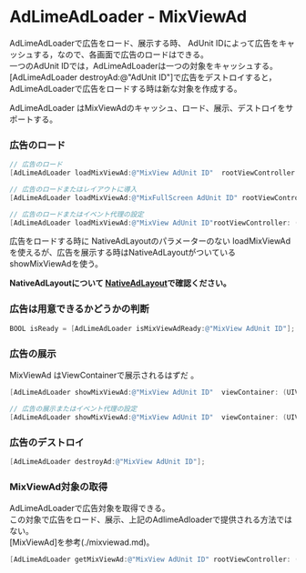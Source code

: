 # AdLimeAdLoader - MixViewAd
AdLimeAdLoaderで広告をロード、展示する時、 AdUnit IDによって広告をキャッシュする，なので、各画面で広告のロードはできる。<br>
一つのAdUnit IDでは，AdLimeAdLoaderは一つの対象をキャッシュする。<br>
[AdLimeAdLoader destroyAd:@"AdUnit ID"]で広告をデストロイすると，AdLimeAdLoaderで広告をロードする時は新な対象を作成する。

AdLimeAdLoader はMixViewAdのキャッシュ、ロード、展示、デストロイをサポートする。

### 広告のロード
```objectivec
// 広告のロード
[AdLimeAdLoader loadMixViewAd:@"MixView AdUnit ID"  rootViewController: (UIViewController *)viewController];
```

```objectivec
// 広告のロードまたはレイアウトに導入
[AdLimeAdLoader loadMixViewAd:@"MixFullScreen AdUnit ID" rootViewController: (UIViewController *)viewController withLayout:(AdLimeNativeAdLayout *)layout];
```

```objectivec
// 広告のロードまたはイベント代理の設定
[AdLimeAdLoader loadMixViewAd:@"MixView AdUnit ID"rootViewController: (UIViewController *)viewController withLayout:(AdLimeNativeAdLayout *)layout andDelegate:(<id<AdLimeMixViewAdDelegate>)delegate];
```

広告をロードする時に NativeAdLayoutのパラメーターのない loadMixViewAdを使えるが、広告を展示する時はNativeAdLayoutがついているshowMixViewAdを使う。

**NativeAdLayoutについて [NativeAdLayout](https://www.adlime.net/docs/zh/integration/ios/native.html#%E5%BA%83%E5%91%8A%E3%83%AC%E3%82%A4%E3%82%A2%E3%82%A6%E3%83%88%E3%81%AE%E4%BD%9C%E6%88%90)で確認ください。**


### 広告は用意できるかどうかの判断
```objectivec
BOOL isReady = [AdLimeAdLoader isMixViewAdReady:@"MixView AdUnit ID"];
```

### 広告の展示
MixViewAd はViewContainerで展示されるはずだ 。

```objectivec
[AdLimeAdLoader showMixViewAd:@"MixView AdUnit ID"  viewContainer: (UIView *)viewContainer];
```

```objectivec
// 広告の展示またはイベント代理の設定
[AdLimeAdLoader showMixViewAd:@"MixView AdUnit ID"  viewContainer: (UIView *)viewContainer withLayout:(AdLimeNativeAdLayout *)layout andDelegate:(id<AdLimeMixViewAdDelegate>)delegate];
```

### 広告のデストロイ
```objectivec
[AdLimeAdLoader destroyAd:@"MixView AdUnit ID"];
```

### MixViewAd対象の取得
AdLimeAdLoaderで広告対象を取得できる。<br>
この対象で広告をロード、展示、上記のAdlimeAdloaderで提供される方法ではない。<br>
[MixViewAd]を参考(./mixviewad.md)。
```objectivec
[AdLimeAdLoader getMixViewAd:@"MixView AdUnit ID" rootViewController: (UIViewController *)viewController];
```